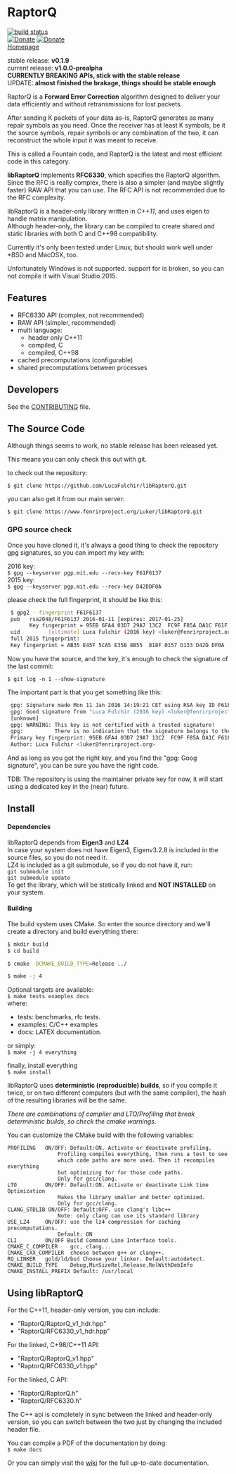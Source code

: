 # RaptorQ #


[![build status](https://www.fenrirproject.org/Luker/libRaptorQ/badges/master/build.svg)](https://www.fenrirproject.org/Luker/libRaptorQ/commits/master)  
[![Donate](https://img.shields.io/badge/Donate-PayPal-blue.svg)](https://www.paypal.com/cgi-bin/webscr?cmd=_s-xclick&hosted_button_id=79L8P7TXWFQK4)
[![Donate](https://img.shields.io/badge/Donate-Patreon-orange.svg)](https://patreon.com/Luker)  
[Homepage](https://www.fenrirproject.org/Luker/libRaptorQ/wikis/home)


stable  release: **v0.1.9**  
current release: **v1.0.0-prealpha**  
**CURRENTLY BREAKING APIs, stick with the stable release**  
UPDATE: **almost finished the brakage, things should be stable enough**

RaptorQ is a **Forward Error Correction** algorithm designed to deliver your data
efficiently and without retransmissions for lost packets.

After sending K packets of your data as-is, RaptorQ generates as many repair
symbols as you need. Once the receiver has at least K symbols, be it the source
symbols, repair symbols or any combination of the two, it can reconstruct the
whole input it was meant to receive.

This is called a Fountain code, and RaptorQ is the latest and most efficient
code in this category.


**libRaptorQ** implements **RFC6330**, which specifies the RaptorQ algorithm.  
Since the RFC is really complex, there is also a simpler (and maybe slightly faster)
RAW API that you can use.  The RFC API is not recommended due to the RFC complexity.

libRaptorQ is a header-only library written in *C++11*, and uses eigen to handle matrix
manipulation.  
Although header-only, the library can be compiled to create shared and static libraries
with both C and C++98 compatibility.


Currently it's only been tested under Linux, but should work well under
*BSD and MacOSX, too.

Unfortunately Windows is not supported. support for <future> is broken,
so you can not compile it with Visual Studio 2015.

## Features

- RFC6330 API (complex, not recommended)
- RAW API (simpler, recommended)
- multi language:
  - header only C++11
  - compiled, C
  - compiled, C++98
- cached precomputations (configurable)
- shared precomputations between processes


## Developers ##

See the [CONTRIBUTING](CONTRIBUTING.md) file.

## The Source Code ##

Although things seems to work, no stable release has been released yet.

This means you can only check this out with git.

to check out the repository:

``$ git clone https://github.com/LucaFulchir/libRaptorQ.git``

you can also get it from our main server:

``$ git clone https://www.fenrirproject.org/Luker/libRaptorQ.git``


### GPG source check ###

Once you have cloned it, it's always a good thing to check the repository gpg
signatures, so you can import my key with:

2016 key:  
``$ gpg --keyserver pgp.mit.edu --recv-key F61F6137``  
2015 key:  
``$ gpg --keyserver pgp.mit.edu --recv-key D42DDF0A``  

please check the full fingerprint, it should be like this:

```bash
 $ gpg2 --fingerprint F61F6137
 pub   rsa2048/F61F6137 2016-01-11 [expires: 2017-01-25]
       Key fingerprint = 95EB 6FA4 03D7 29A7 13C2  FC9F F85A DA1C F61F 6137
 uid         [ultimate] Luca Fulchir (2016 key) <luker@fenrirproject.org>
 full 2015 fingerprint:
 Key fingerprint = AB35 E45F 5CA5 E35B 8B55  818F 0157 D133 D42D DF0A
```

Now you have the source, and the key, it's enough to check the signature of the
last commit:

``$ git log -n 1 --show-signature``

The important part is that you get something like this:

```bash
 gpg: Signature made Mon 11 Jan 2016 14:19:21 CET using RSA key ID F61F6137
 gpg: Good signature from "Luca Fulchir (2016 key) <luker@fenrirproject.org>"
 [unknown]
 gpg: WARNING: This key is not certified with a trusted signature!
 gpg:          There is no indication that the signature belongs to the owner.
 Primary key fingerprint: 95EB 6FA4 03D7 29A7 13C2  FC9F F85A DA1C F61F 6137
 Author: Luca Fulchir <luker@fenrirproject.org>
```

And as long as you got the right key, and you find the "gpg: Goog signature",
you can be sure you have the right code.

TDB: The repository is using the maintainer private key for now,
it will start using a dedicated key in the (near) future.


## Install ##

#### Dependencies ####

libRaptorQ depends from **Eigen3** and **LZ4**  
In case your system does not have Eigen3, Eigenv3.2.8 is included
in the source files, so you do not need it.  
LZ4 is included as a git submodule, so if you do not have it, run:  
```git submodule init```  
```git submodule update```  
To get the library, which will be statically linked and **NOT INSTALLED**
on your system.

#### Building ####

The build system uses CMake. So enter the source directory and we'll create a
directory and build everything there:

```bash
$ mkdir build
$ cd build

$ cmake -DCMAKE_BUILD_TYPE=Release ../

$ make -j 4
```

Optional targets are available:  
``$ make tests examples docs``  
where:  
* tests: benchmarks, rfc tests.
* examples: C/C++ examples
* docs: LATEX documentation.

or simply:  
``$ make -j 4 everything``

finally, install everything  
``$ make install``

libRaptorQ uses **deterministic (reproducible) builds**,
so if you compile it twice, or on two different computers
(but with the same compiler), the hash of the resulting
libraries will be the same.

_There are combinations of compiler and LTO/Profiling that
break deterministic builds, so check the cmake warnings._

You can customize the CMake build with the following variables:

```
PROFILING   ON/OFF: Default:ON. Activate or deactivate profiling.
                Profiling compiles everything, then runs a test to see
                which code paths are more used. Then it recompiles everything
                but optimizing for for those code paths.
                Only for gcc/clang.
LTO         ON/OFF: Default:ON. Activate or deactivate Link time Optimization
                Makes the library smaller and better optimized.
                Only for gcc/clang.
CLANG_STDLIB ON/OFF: Default:OFF. use clang's libc++
                Note: only clang can use its standard library
USE_LZ4     ON/OFF: use the lz4 compression for caching precomputations.
                Default: ON
CLI         ON/OFF Build Command Line Interface tools.
CMAKE_C_COMPILER    gcc, clang...
CMAKE_CXX_COMPILER  choose between g++ or clang++.
RQ_LINKER   gold/ld/bsd Choose your linker. Default:autodetect.
CMAKE_BUILD_TYPE    Debug,MinSizeRel,Release,RelWithDebInfo
CMAKE_INSTALL_PREFIX Default: /usr/local
```

## Using libRaptorQ ##

For the C++11, header-only version, you can include:
 - "RaptorQ/RaptorQ_v1_hdr.hpp"
 - "RaptorQ/RFC6330_v1_hdr.hpp"

For the linked, C+98/C++11 API:
 - "RaptorQ/RaptorQ_v1.hpp"
 - "RaptorQ/RFC6330_v1.hpp"

For the linked, C API:
 - "RaptorQ/RaptorQ.h"
 - "RaptorQ/RFC6330.h"


The C++ api is completely in sync between the linked and header-only version,
so you can switch between the two just by changing the included header file.

You can compile a PDF of the documentation by doing:  
``$ make docs``

Or you can simply visit the [wiki](https://www.fenrirproject.org/Luker/libRaptorQ/wikis/libRaptorQ.pdf)
for the full up-to-date documentation.



